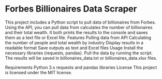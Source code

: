 # Forbes Billionaires Data Scraper
 This project includes a Python script to pull data of billionaires from Forbes. Using the API, you can pull data from  calculates the number of billionaires and their total wealth. It both prints the results to the console and saves them as a text file or Excel file.
Features
Pulling data from API
Calculating the number of people and total wealth by industry
Display results in a readable format
Save outputs as text and Excel files
Usage
Install the necessary libraries (requests, pandas).
Pull the data by running the script.
The results will be saved in billionaires_data.txt or billionaires_data.xlsx files.

Requirements
Python 3.x
requests and pandas libraries
License
This project is licensed under the MIT license.
